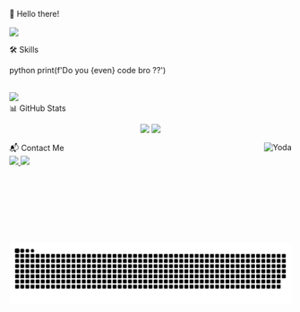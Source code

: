 👋 Hello there!

<div>
    <a href="https://github.com/TomDMonkey">
        <img align="center" height="170" src="https://github-readme-stats.vercel.app/api/top-langs/?username=TomDMonkey&layout=compact&langs_count=16&theme=dracula" />
    </a>
</div>

🛠️ Skills

python
print(f'Do you {even} code bro ??')

<div style="display: inline_block"><br> <a href="https://skillicons.dev"> <img src="https://skillicons.dev/icons?i=python,cpp,c,bash,js,html,css,arduino,codepen,bots,linux,php,mysql,raspberrypi,vscode" /> </a> </div>
📊 GitHub Stats

<p align="center"> <img width="49.5%" src="https://github-readme-stats.vercel.app/api?username=TomDMonkey&show_icons=true&theme=dracula&hide_border=true" /> <img width="49.5%" src="https://github-readme-streak-stats.herokuapp.com/?user=TomDMonkey&theme=dracula&hide_border=true" /> </p> <img align="right" height="180em" alt="Yoda" src="https://media1.giphy.com/media/Wo0Yw7qwzgQak/giphy.gif?cid=ecf05e47iupbwp969x4oo8dof7trloaz8maagc7xoqd6u73r&ep=v1_gifs_search&rid=giphy.gif&ct=g">
📬 Contact Me

<div> <a href="https://www.instagram.com/_sweety_riv_/" target="_blank"> <img src="https://img.shields.io/badge/-Instagram-%23E4405F?style=for-the-badge&logo=instagram&logoColor=white" /> </a> <a href="mailto: tom.rivillon@gmail.com"> <img src="https://img.shields.io/badge/-Gmail-%23333?style=for-the-badge&logo=gmail&logoColor=white" /> </a> </div> 

![Snake animation](https://github.com/TomDMonkey/TomDMonkey/blob/output/github-contribution-grid-snake.svg)
